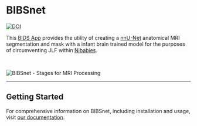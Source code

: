 # BIBSnet

[![DOI](https://zenodo.org/badge/DOI/10.5281/zenodo.8015338.svg)](https://doi.org/10.5281/zenodo.8015338)

This [BIDS App](https://bids-apps.neuroimaging.io/about/) provides the utility of creating a [nnU-Net](https://github.com/MIC-DKFZ/nnUNet) anatomical MRI segmentation and mask with a infant brain trained model for the purposes of circumventing JLF within [Nibabies](https://nibabies.readthedocs.io/en/latest/index.html). 

<br />

![BIBSnet - Stages for MRI Processing](https://github.com/DCAN-Labs/CABINET/assets/95246814/6db1660e-6476-4ee1-abbd-30b5917882bb)

<hr>

## Getting Started

For comprehensive information on BIBSnet, including installation and usage, visit <a href="https://cabinet.readthedocs.io/en/latest/" target="_blank">our documentation</a>.
